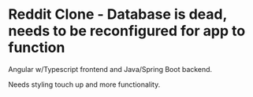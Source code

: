 # Reddit Clone - Database is dead, needs to be reconfigured for app to function

Angular w/Typescript frontend and Java/Spring Boot backend.

Needs styling touch up and more functionality.
